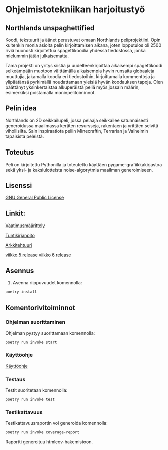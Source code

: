 # Ohjelmistotekniikan harjoitustyö
## Northlands unspaghettified
Koodi, tekstuurit ja äänet perustuvat omaan Northlands peliprojektiini. Opin kuitenkin monia asioita pelin kirjoittamisen aikana, joten lopputulos oli 2500 riviä huonosti kirjoitettua spagettikoodia yhdessä tiedostossa, jonka mielummin jätän julkaisematta.

Tämä projekti on yritys siistiä ja uudelleenkirjoittaa aikaisempi spagettikoodi selkeämpään muotoon välttämällä aikaisempia hyvin runsaita globaaleja muuttujia, jakamalla koodia eri tiedostoihin, kirjoittamalla kommentteja ja ylipäätänsä pyrkimällä noudattamaan yleisiä hyvän koodauksen tapoja. Olen päättänyt yksinkertaistaa alkuperäistä peliä myös jossain määrin, esimerkiksi poistamalla moninpelitoiminnot.

## Pelin idea
Northlands on 2D seikkailupeli, jossa pelaaja seikkailee satunnaisesti generoidussa maailmassa keräten resursseja, rakentaen ja yrittäen selvitä vihollisilta. Sain inspiraatiota peliin Minecraftin, Terrarian ja Valheimin tapaisista peleistä.

## Toteutus
Peli on kirjoitettu Pythonilla ja toteutettu käyttäen pygame-grafiikkakirjastoa sekä yksi- ja kaksiulotteista noise-algorytmia maailman generoimiseen.

## Lisenssi
[GNU General Public License](https://github.com/yoskari/ot_harjoitustyo/blob/main/LICENSE)

## Linkit:

[Vaatimusmäärittely](https://github.com/yoskari/ot_harjoitustyo/blob/main/dokumentaatio/maarittely.md)

[Tuntikirjanpito](https://github.com/yoskari/ot_harjoitustyo/blob/main/dokumentaatio/tuntikirjanpito.md)

[Arkkitehtuuri](https://github.com/yoskari/ot_harjoitustyo/blob/main/dokumentaatio/arkkitehtuuri.md)

[viikko 5 release](https://github.com/yoskari/ot_harjoitustyo/releases/tag/viikko5)
[viikko 6 release](https://github.com/yoskari/ot_harjoitustyo/releases/tag/viikko6)

## Asennus
1. Asenna riippuvuudet komennolla:

```bash
poetry install
```

## Komentorivitoiminnot

### Ohjelman suorittaminen

Ohjelman pystyy suorittamaan komennolla:

```bash
poetry run invoke start
```

### Käyttöohje
[Käyttöohje](https://github.com/yoskari/ot_harjoitustyo/blob/main/dokumentaatio/manual.md)

### Testaus

Testit suoritetaan komennolla:

```bash
poetry run invoke test
```

### Testikattavuus

Testikattavuusraportin voi generoida komennolla:

```bash
poetry run invoke coverage-report
```

Raportti generoituu htmlcov-hakemistoon.

